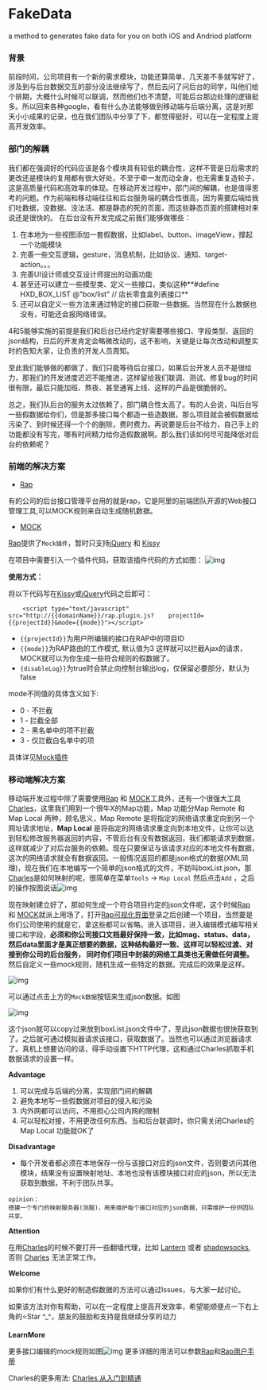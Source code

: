 # FakeData
a method to generates fake data for you on both iOS and Andriod platform
### 背景
前段时间，公司项目有一个新的需求模块，功能还算简单，几天差不多就写好了，涉及到与后台数据交互的部分没法继续写了，然后去问了问后台的同学，叫他们给个排期，大概什么时候可以联调，然而他们也不清楚，可能后台那边处理的逻辑挺多。所以回来各种google，看有什么办法能够做到移动端与后端分离，这是对那天小小成果的记录，也在我们团队中分享了下，都觉得挺好，可以在一定程度上提高开发效率。
### 部门的解耦
我们都在强调好的代码应该是各个模块具有较低的耦合性，这样不管是日后需求的更改还是模块的复用都有很大好处，不至于牵一发而动全身，也无需重复造轮子，这是高质量代码和高效率的体现。在移动开发过程中，部门间的解耦，也是值得思考的问题。作为前端和移动端往往和后台服务端的耦合性很高，因为需要后端给我们吐数据，没数据、没法活、都是静态的死的页面，而这些静态页面的搭建相对来说还是很快的。
在后台没有开发完成之前我们能够做哪些：

1. 在本地为一些视图添加一套假数据，比如label、button、imageView，撑起一个功能模块
2. 完善一些交互逻辑，gesture，消息机制，比如协议、通知、target-action。。。
3. 完善UI设计师或交互设计师提出的动画功能
4. 甚至还可以建立一些模型类、定义一些接口，类似这种**#define HXD_BOX_LIST @"box/list" // 店长零食盒列表接口**
5. 还可以自定义一些方法来通过特定的接口获取一些数据。当然现在什么数据也没有，可能还会报网络错误。

4和5能够实施的前提是我们和后台已经约定好需要哪些接口、字段类型、返回的json结构，日后的开发肯定会略微改动的，这不影响，关键是让每次改动和调整实时的告知大家，让负责的开发人员周知。

至此我们能够做的都做了，我们只能等待后台接口，如果后台开发人员不是很给力，那我们的开发进度迟迟不能推进，这样留给我们联调、测试、修复bug的时间很有限，最后只能加班、熬夜、甚至通宵上线、这样的产品是很脆弱的。

总之，我们队后台的服务太过依赖了，部门耦合性太高了。有的人会说，叫后台写一些假数据给你们，但是那多接口每个都造一些造数据，那么项目就会被假数据给污染了、到时候还得一个个的删除，费时费力。再说要是后台不给力，自己手上的功能都没有写完，哪有时间精力给你造假数据啊。那么我们该如何尽可能降低对后台的依赖呢？
### 前端的解决方案
* [Rap](https://github.com/thx/RAP)

有的公司的后台接口管理平台用的就是rap，它是阿里的前端团队开源的Web接口管理工具,可以MOCK规则来自动生成随机数据。

* [MOCK](http://mockjs.com)

[Rap](https://github.com/thx/RAP)提供了```Mock插件```，暂时只支持[jQuery](https://github.com/jquery/jquery) 和 [Kissy](https://github.com/kissyteam/kissy)

在项目中需要引入一个插件代码，获取该插件代码的方式如图：
![img](https://raw.githubusercontent.com/Beyond-Chao/FakeData/master/images/pluginCode.png)

**使用方式：**

将以下代码写在[Kissy](https://github.com/kissyteam/kissy)或[jQuery](https://github.com/jquery/jquery)代码之后即可：

```
	<script type="text/javascript" src="http://{{domainName}}/rap.plugin.js?	projectId={{projectId}}&mode={{mode}}"></script>
```

* `{{projectId}}`为用户所编辑的接口在RAP中的项目ID
* `{{mode}}`为RAP路由的工作模式, 默认值为3
这样就可以拦截Ajax的请求，MOCK就可以为你生成一些符合规则的假数据了。
* `{disableLog}}`为true时会禁止向控制台输出log，仅保留必要部分，默认为false

mode不同值的具体含义如下:

* 0 - 不拦截
* 1 - 拦截全部
* 2 - 黑名单中的项不拦截
* 3 - 仅拦截白名单中的项

具体详见[Mock插件](https://github.com/thx/RAP/wiki/user_manual_cn#mock插件)

### 移动端解决方案  
移动端开发过程中除了需要使用[Rap](https://github.com/thx/RAP) 和 [MOCK](http://mockjs.com)工具外，还有一个很强大工具[Charles](https://www.charlesproxy.com)，这里我们用到一个很牛X的Map功能，Map 功能分Map Remote 和 Map Local 两种，顾名思义，Map Remote 是将指定的网络请求重定向到另一个网址请求地址，**Map Local** 是将指定的网络请求重定向到本地文件，让你可以达到轻松修改服务器返回的内容，不管后台有没有数据返回，我们都能请求到数据，这样就减少了对后台服务的依赖。现在只要保证与该请求对应的本地文件有数据，这次的网络请求就会有数据返回。一般情况返回的都是json格式的数据(XML同理)，现在我们在本地编写一个简单的json格式的文件，不妨叫boxList.json，那[Charles](https://www.charlesproxy.com)是如何映射的呢，很简单在菜单`Tools` -> `Map Local` 然后点击`Add` ，之后的操作按图说话![img](https://raw.githubusercontent.com/Beyond-Chao/FakeData/master/images/mapLocal.png)

现在映射建立好了，那如何生成一个符合项目约定的json文件呢，这个时候[Rap](https://github.com/thx/RAP) 和 [MOCK](http://mockjs.com)就派上用场了，打开[Rap可视化界面](http://rap.taobao.org/org/index.do)登录之后创建一个项目，当然要是你们公司使用的就是它，拿这些都可以省略。进入该项目，进入编辑模式编写相关接口和字段，**必须和你公司接口文档最好保持一致，比如mag、status、data，然后data里面才是真正想要的数据，这种结构最好一致、这样可以轻松过渡、对接到你公司的后台服务， 同时你们项目中封装的网络工具类也无需做任何调整。** 然后自定义一些mock规则，随机生成一些特定的数据。完成后的效果是这样。

![img](https://raw.githubusercontent.com/Beyond-Chao/FakeData/master/images/APIDetail.png)

可以通过点击上方的`Mock数据`按钮来生成json数据。如图

![img](https://raw.githubusercontent.com/Beyond-Chao/FakeData/master/images/previewContent.png)

这个json就可以copy过来放到boxList.json文件中了，至此json数据也很快获取到了。之后就可通过模拟器请求该接口，获取数据了。当然也可以通过浏览器请求了。真机上想要访问的话，得手动设置下HTTP代理，这和通过Charles抓取手机数据请求的设置一样。

**Advantage**

1. 可以完成与后端的分离，实现部门间的解耦
2. 避免本地写一些假数据对项目的侵入和污染
3. 内外网都可以访问，不用担心公司内网的限制
4. 可以轻松对接，不用更改任何东西。当和后台联调时，你只需关闭Charles的 Map Local 功能就OK了


**Disadvantage**

* 每个开发者都必须在本地保存一份与该接口对应的json文件，否则要访问其他模块，结果没有设置映射地址、本地也没有该模块接口对应的json，所以无法获取到数据，不利于团队共享。

```
opinion：
搭建一个专门的映射服务器(测服)，用来维护每个接口对应的json数据，只需维护一份供团队共享。
```


**Attention**

在用[Charles](https://www.charlesproxy.com)的时候不要打开一些翻墙代理，比如 [Lantern](https://github.com/getlantern/lantern) 或者 [shadowsocks](https://github.com/shadowsocks), 否则 [Charles](https://www.charlesproxy.com) 无法正常工作。

**Welcome**

如果你们有什么更好的制造假数据的方法可以通过Issues，与大家一起讨论。

如果该方法对你有帮助，可以在一定程度上提高开发效率，希望能顺便点一下右上角的⭐️Star ^_^，朋友的鼓励和支持是我继续分享的动力

**LearnMore**

更多接口编辑的mock规则如图![img](https://raw.githubusercontent.com/Beyond-Chao/FakeData/master/images/mockRegulation.png)
更多详细的用法可以参数[Rap](https://github.com/thx/RAP)和[Rap用户手册](https://github.com/thx/RAP/wiki/user_manual_cn)

Charles的更多用法: [Charles 从入门到精通](http://blog.devtang.com/2015/11/14/charles-introduction/)

